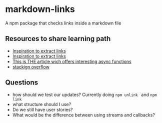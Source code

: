 # markdown-links
A npm package that checks links inside a markdown file

## Resources to share learning path
- [Inspiration to extract links](https://github.com/tcort/markdown-link-extractor)
- [Inspiration to extract links](https://github.com/tcort/markdown-link-extractor)
- [This is THE article wich offers interesting async functions](https://ourcodeworld.com/articles/read/420/how-to-read-recursively-a-directory-in-node)
- [stackign overflow](https://stackoverflow.com/failing)

## Questions
- how should we test our updates? Currently doing ```npm unlink ``` and ```npm link```
- what structure should I use?
- Do we still have user stories?
- What would be the difference between using streams and callbacks?
